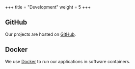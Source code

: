 +++
title = "Development"
weight = 5
+++

## GitHub
Our projects are hosted on [GitHub](https://github.com/MyParcelCOM).

## Docker
We use [Docker](/projects/docker) to run our applications in software containers.
